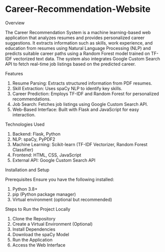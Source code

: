 # Career-Recommendation-Website

Overview

The Career Recommendation System is a machine learning-based web application that analyzes resumes and provides personalized career suggestions. It extracts information such as skills, work experience, and education from resumes using Natural Language Processing (NLP) and predicts suitable career paths using a Random Forest model trained on TF-IDF vectorized text data. The system also integrates Google Custom Search API to fetch real-time job listings based on the predicted career.

Features

1. Resume Parsing: Extracts structured information from PDF resumes.
2. Skill Extraction: Uses spaCy NLP to identify key skills.
3. Career Prediction: Employs TF-IDF and Random Forest for personalized recommendations.
4. Job Search: Fetches job listings using Google Custom Search API.
5. Web-Based Interface: Built with Flask and JavaScript for easy interaction.

Technologies Used

1. Backend: Flask, Python
2. NLP: spaCy, PyPDF2
3. Machine Learning: Scikit-learn (TF-IDF Vectorizer, Random Forest Classifier)
4. Frontend: HTML, CSS, JavaScript
5. External API: Google Custom Search API

Installation and Setup

Prerequisites
Ensure you have the following installed:
1. Python 3.8+
2. pip (Python package manager)
3. Virtual environment (optional but recommended)

Steps to Run the Project Locally
1. Clone the Repository
2. Create a Virtual Environment (Optional)
3. Install Dependencies
4. Download the spaCy Model
5. Run the Application
6. Access the Web Interface







